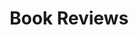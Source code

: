 ---
title: Book Reviews
description: "Books are my fuel for inspiration and provide ideas to
              write about. Aside from software development books, I also
              like to read books about self-management, psychology and 
              soft skills in general. After each book, I write down a review
              to make it stick in my brain and <strong>to provide you with options
              for your next reading</strong>."
layout: category
pagination:
  enabled: true
  category: book-reviews
---